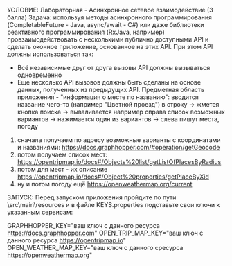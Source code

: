УСЛОВИЕ:
Лабораторная - Асинхронное сетевое взаимодействие (3 балла)
Задача: используя методы асинхронного программирования (CompletableFuture - Java, async/await - C#) или даже библиотеки реактивного программирования (RxJava, например) провзаимодействовать с несколькими публично доступными API и сделать оконное приложение, основанное на этих API. При этом API должны использоваться так:
- Всё независимые друг от друга вызовы API должны вызываться одновременно
- Еще несколько API вызовов должны быть сделаны на основе данных, полученных из предыдущих API.
Предметная область приложения - "информация о месте по названию": вводится название чего-то (например "Цветной проезд") в строку -> жмется кнопка поиска -> вываливается например справа список возможных вариантов -> нажимается один из вариантов -> слева пишут места, погоду
1) сначала получаем по адресу возможные варианты с координатами и названиями: https://docs.graphhopper.com/#operation/getGeocode
2) потом получаем список мест: https://opentripmap.io/docs#/Objects%20list/getListOfPlacesByRadius
3) потом для мест - их описание https://opentripmap.io/docs#/Object%20properties/getPlaceByXid
4) ну и потом погоду ещё https://openweathermap.org/current

ЗАПУСК:
Перед запуском приложения пройдите по пути \src\main\resources и в файле KEYS.properties подставьте свои ключи к указанным сервисам: 

GRAPHHOPPER_KEY="ваш ключ с данного ресурса https://docs.graphhopper.com"
OPEN_TRIP_MAP_KEY="ваш ключ с данного ресурса https://opentripmap.io"
OPEN_WEATHER_MAP_KEY="ваш ключ с данного сресурса https://openweathermap.org"
